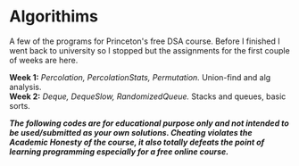 # Algorithims
A few of the programs for Princeton's free DSA course. 
Before I finished I went back to university so I stopped but the assignments for the first couple of weeks are here.<br>

**Week 1:** *Percolation, PercolationStats, Permutation.* Union-find and alg analysis.<br>
**Week 2:** *Deque, DequeSlow, RandomizedQueue.* Stacks and queues, basic sorts.<br>

***The following codes are for educational purpose only and not intended to be used/submitted as your own solutions. 
Cheating violates the Academic Honesty of the course, 
it also totally defeats the point of learning programming especially for a free online course.***

